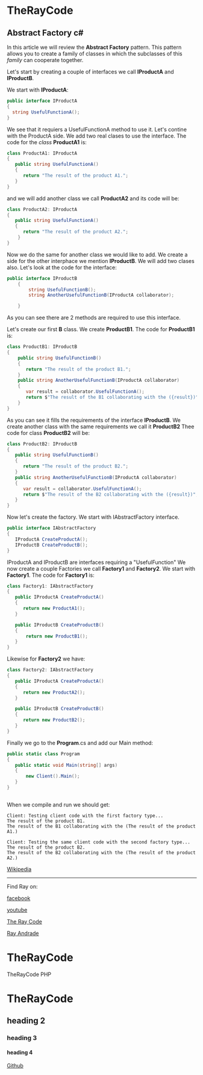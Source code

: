 # TheRayCode
## Abstract Factory c#

In this article we will review the **Abstract Factory** pattern.
This pattern allows you to create a family of classes in which
the subclasses of this *family* can cooperate together.

Let's start by creating a couple of interfaces we call **IProductA** and **IProductB**.

We start with **IProductA**:

```c#
public interface IProductA
{
  string UsefulFunctionA();
}
```
We see that it requiers a UsefulFunctionA method to use it.
Let's contine with the ProductA side.
We add two real clases to use the interface.
The code for the *class* **ProductA1** is:

```c#
class ProductA1: IProductA
{
   public string UsefulFunctionA()
   {
      return "The result of the product A1.";
   }
}
```
and we will add another class we call **ProductA2** and its code will be:

```c#
class ProductA2: IProductA
{
   public string UsefulFunctionA()
   {
      return "The result of the product A2.";
    }
}
```
Now we do the same for another class we would like to add. 
We create a side for the other interphace we mention **IProductB**.
We will add two clases also. Let's look at the code for the interface:

```c#
public interface IProductB
    {
        string UsefulFunctionB();
        string AnotherUsefulFunctionB(IProductA collaborator);

    }
```
As you can see there are 2 methods are required to use this interface.

Let's create our first **B** class.
We create **ProductB1**. 
The code for **ProductB1** is:

```c#
class ProductB1: IProductB
{
    public string UsefulFunctionB()
    {
       return "The result of the product B1.";
    }
    public string AnotherUsefulFunctionB(IProductA collaborator)
    {
       var result = collaborator.UsefulFunctionA();
       return $"The result of the B1 collaborating with the ({result})";
    }
}
```
As you can see it fills the requirements of the interface **IProductB**.
We create another class with the same requirements we call it **ProductB2**
Thee code for class **ProductB2** will be:
```c#
class ProductB2: IProductB
{
   public string UsefulFunctionB()
   {
      return "The result of the product B2.";
   }
   public string AnotherUsefulFunctionB(IProductA collaborator)
   {
      var result = collaborator.UsefulFunctionA();
      return $"The result of the B2 collaborating with the ({result})";
   }
}

```
Now let's create the factory.
We start with IAbstractFactory interface.

```c#
public interface IAbstractFactory
{
   IProductA CreateProductA();
   IProductB CreateProductB();
}
```
IProductA and IProductB are interfaces requiring a "UsefulFunction"
We now create a couple Factories we call **Factory1** and **Factory2**.
We start with **Factory1**.
The code for **Factory1** is:
```c#
class Factory1: IAbstractFactory
{
   public IProductA CreateProductA()
   {
      return new ProductA1();
   }

   public IProductB CreateProductB()
   {
       return new ProductB1();
   }
}
```
Likewise for **Factory2** we have:
```c#
class Factory2: IAbstractFactory
{
   public IProductA CreateProductA()
   {
      return new ProductA2();
   }

   public IProductB CreateProductB()
   {
      return new ProductB2();
   }
}
```
Finally we go to the **Program**.cs and add our Main method:

```c#
public static class Program
{
   public static void Main(string[] args)
   {
       new Client().Main();
   }
} 
    
```
When we compile and run we should get:

```
Client: Testing client code with the first factory type...
The result of the product B1.
The result of the B1 collaborating with the (The result of the product A1.)

Client: Testing the same client code with the second factory type...
The result of the product B2.
The result of the B2 collaborating with the (The result of the product A2.)

```

[Wikipedia](https://en.wikipedia.org/wiki/Abstract_factory_pattern)


----------------------------------------------------------------------------------------------------

Find Ray on:

[facebook](https://www.facebook.com/TheRayCode/)

[youtube](https://www.youtube.com/user/AndradeRay/)

[The Ray Code](https://www.RayAndrade.com)

[Ray Andrade](https://www.RayAndrade.org)









# TheRayCode
TheRayCode PHP 
# TheRayCode
## heading 2
### heading 3
#### heading 4

[Github](https://www.TheRayCode.com)
